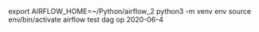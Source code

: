 export AIRFLOW_HOME=~/Python/airflow_2
python3 -m venv env
source env/bin/activate
airflow test dag op 2020-06-4
